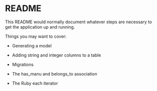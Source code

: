 # README

This README would normally document whatever steps are necessary to get the
application up and running.

Things you may want to cover:

* Generating a model

* Adding string and integer columns to a table

* Migrations

* The has_manu and belongs_to association

* The Ruby each iterator

